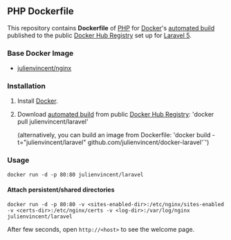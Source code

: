 ## PHP Dockerfile


This repository contains **Dockerfile** of [PHP](http://php.net/) for [Docker](https://www.docker.com/)'s [automated build](https://registry.hub.docker.com/u/julienvincent/nginx-php/) published to the public [Docker Hub Registry](https://registry.hub.docker.com/) set up for [Laravel 5](http://laravel.com/).


### Base Docker Image

* [julienvincent/nginx](https://registry.hub.docker.com/u/julienvincent/nginx-php/)


### Installation

1. Install [Docker](https://www.docker.com/).

2. Download [automated build](https://registry.hub.docker.com/u/julienvincent/laravel/) from public [Docker Hub Registry](https://registry.hub.docker.com/): 'docker pull julienvincent/laravel'

   (alternatively, you can build an image from Dockerfile: 'docker build -t="julienvincent/laravel" github.com/julienvincent/docker-laravel'`')


### Usage

    docker run -d -p 80:80 julienvincent/laravel

#### Attach persistent/shared directories

    docker run -d -p 80:80 -v <sites-enabled-dir>:/etc/nginx/sites-enabled -v <certs-dir>:/etc/nginx/certs -v <log-dir>:/var/log/nginx julienvincent/laravel

After few seconds, open `http://<host>` to see the welcome page.
